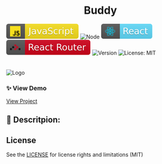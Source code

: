 <h1 align="center" color="blue">Buddy</h1>
<p>
  <img alt="JavaScript" src="https://github.com/aleen42/badges/raw/master/src/javascript.svg" />
  <img alt="Node" src="https://badges.aleen42.com/src/node.svg"/>
  <img alt="React" src="https://github.com/aleen42/badges/raw/master/src/react.svg" />
  <br />
  <img alt="React Router" src="https://raw.githubusercontent.com/aleen42/badges/master/src/react-router.svg" />
  <img alt="Version" src="https://img.shields.io/badge/version-1.1.0-blue.svg?cacheSeconds=2592000" />
  <img alt="License: MIT" src="https://img.shields.io/badge/License-MIT-yellow.svg"/>
  <br />
  <br />
  <br />
  <img alt="Logo" src="./public/buddy.png" align="center" width="150"  height="150" />
  </a>
</p>


### ✨ View Demo
<a href="">View Project</a>

## :nut_and_bolt: Descritpion: 

<h2>License</h2>
See the <a href="https://github.com/gc2211/Buddy/blob/main/LICENSE">LICENSE</a> for license rights and limitations (MIT)
